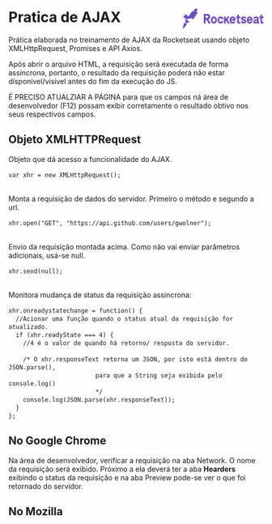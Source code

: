 # Pratica de AJAX <img src="img/rocketseat.png" width="160" height="40" align="right">

Prática elaborada no treinamento de AJAX da Rocketseat usando objeto XMLHttpRequest, Promises e API Axios.



Após abrir o arquivo HTML, a requisição será executada de forma assíncrona, portanto, o resultado da requisição poderá não estar disponível/visível antes do fim da execução do JS.

É PRECISO ATUALZIAR A PÁGINA para que os campos ná área de desenvolvedor (F12) possam exibir corretamente o resultado obtivo nos seus respectivos campos.

## Objeto XMLHTTPRequest

Objeto que dá acesso a funcionalidade do AJAX.
```
var xhr = new XMLHttpRequest();
```

<br/>
Monta a requisição de dados do servidor. Primeiro o método e segundo a url.

```
xhr.open("GET", "https://api.github.com/users/gwolner");
```
<br/>
Envio da requisição montada acima. Como não vai enviar parâmetros adicionais, usá-se null.

```
xhr.send(null);
```

<br/>
Monitora mudança de status da requisição assincrona:

```
xhr.onreadystatechange = function() {
  //Acionar uma função quando o status atual da requisição for atualizado.
  if (xhr.readyState === 4) {
    //4 é o valor de quando há retorno/ resposta do servidor.

    /* O xhr.responseText retorna um JSON, por isto está dentro do JSON.parse(), 
                        para que a String seja exibida pelo console.log()
                        */
    console.log(JSON.parse(xhr.responseText));
  }
};
```

## No Google Chrome

Na área de desenvolvedor, verificar a requisição na aba Network. 
O nome da requisição será exibido. Próximo a ela deverá ter a aba <b>Hearders</b> exibindo o status da requisição e na aba Preview pode-se ver o que foi retornado do servidor.

## No Mozilla
